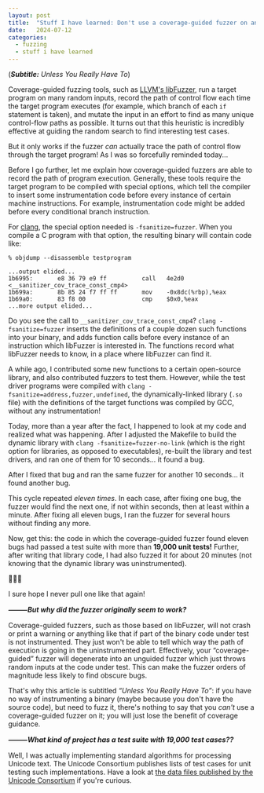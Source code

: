 ```yaml
---
layout: post
title:  "Stuff I have learned: Don't use a coverage-guided fuzzer on an uninstrumented binary"
date:   2024-07-12
categories:
  - fuzzing
  - stuff i have learned
---
```


(<i><b>Subtitle:</b> Unless You Really Have To</i>)

Coverage-guided fuzzing tools, such as [LLVM's libFuzzer](https://llvm.org/docs/LibFuzzer.html), run a target program on many random inputs, record the path of control flow each time the target program executes (for example, which branch of each `if` statement is taken), and mutate the input in an effort to find as many unique control-flow paths as possible. It turns out that this heuristic is incredibly effective at guiding the random search to find interesting test cases.

But it only works if the fuzzer *can* actually trace the path of control flow through the target program! As I was so forcefully reminded today...

Before I go further, let me explain how coverage-guided fuzzers are able to record the path of program execution. Generally, these tools require the target program to be compiled with special options, which tell the compiler to insert some instrumentation code before every instance of certain machine instructions. For example, instrumentation code might be added before every conditional branch instruction.

For [clang](https://clang.llvm.org/), the special option needed is `-fsanitize=fuzzer`. When you compile a C program with that option, the resulting binary will contain code like:

    % objdump --disassemble testprogram

    ...output elided...
    1b6995:       e8 36 79 e9 ff          call   4e2d0 <__sanitizer_cov_trace_const_cmp4>
    1b699a:       8b 85 24 f7 ff ff       mov    -0x8dc(%rbp),%eax
    1b69a0:       83 f8 00                cmp    $0x0,%eax
    ...more output elided...

Do you see the call to `__sanitizer_cov_trace_const_cmp4`? `clang -fsanitize=fuzzer` inserts the definitions of a couple dozen such functions into your binary, and adds function calls before every instance of an instruction which libFuzzer is interested in. The functions record what libFuzzer needs to know, in a place where libFuzzer can find it.

A while ago, I contributed some new functions to a certain open-source library, and also contributed fuzzers to test them. However, while the test driver programs were compiled with `clang -fsanitize=address,fuzzer,undefined`, the dynamically-linked library (`.so` file) with the definitions of the target functions was compiled by GCC, without any instrumentation!

Today, more than a year after the fact, I happened to look at my code and realized what was happening. After I adjusted the Makefile to build the dynamic library with `clang -fsanitize=fuzzer-no-link` (which is the right option for libraries, as opposed to executables), re-built the library and test drivers, and ran one of them for 10 seconds... it found a bug.

After I fixed that bug and ran the same fuzzer for another 10 seconds... it found another bug.

This cycle repeated *eleven times*. In each case, after fixing one bug, the fuzzer would find the next one, if not within seconds, then at least within a minute. After fixing all eleven bugs, I ran the fuzzer for several hours without finding any more.

Now, get this: the code in which the coverage-guided fuzzer found eleven bugs had passed a test suite with more than **19,000 unit tests!** Further, after writing that library code, I had also fuzzed it for about 20 minutes (not knowing that the dynamic library was uninstrumented).

🤦🏻‍♂️

I sure hope I never pull one like that again!

***⸻But why did the fuzzer originally seem to work?***

Coverage-guided fuzzers, such as those based on libFuzzer, will not crash or print a warning or anything like that if part of the binary code under test is not instrumented. They just won't be able to tell which way the path of execution is going in the uninstrumented part. Effectively, your “coverage-guided” fuzzer will degenerate into an unguided fuzzer which just throws random inputs at the code under test. This can make the fuzzer orders of magnitude less likely to find obscure bugs.

That's why this article is subtitled <i>“Unless You Really Have To”</i>: if you have no way of instrumenting a binary (maybe because you don't have the source code), but need to fuzz it, there's nothing to say that you *can't* use a coverage-guided fuzzer on it; you will just lose the benefit of coverage guidance.

***⸻What kind of project has a test suite with 19,000 test cases??***

Well, I was actually implementing standard algorithms for processing Unicode text. The Unicode Consortium publishes lists of test cases for unit testing such implementations. Have a look at [the data files published by the Unicode Consortium](https://www.unicode.org/Public/UNIDATA/) if you're curious.
